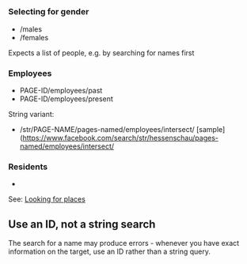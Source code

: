 ## 

### Selecting for gender  ###

* /males
* /females

Expects a list of people, e.g. by searching for names first

### Employees ###

* PAGE-ID/employees/past
* PAGE-ID/employees/present

String variant:

* /str/PAGE-NAME/pages-named/employees/intersect/ [sample](https://www.facebook.com/search/str/hessenschau/pages-named/employees/intersect/

### Residents ###

* 

See: [Looking for places](fgs-places.md)

## Use an ID, not a string search ##

The search for a name may produce errors - whenever you have exact information on the target, use an ID rather than a string query. 

